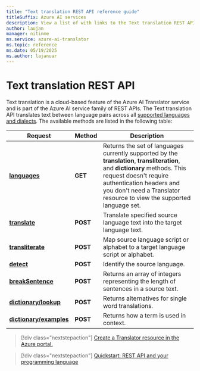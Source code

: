 ```yaml
---
title: "Text translation REST API reference guide"
titleSuffix: Azure AI services
description: View a list of with links to the Text translation REST APIs.
author: laujan
manager: nitinme
ms.service: azure-ai-translator
ms.topic: reference
ms.date: 05/19/2025
ms.author: lajanuar
---
```


# Text translation REST API

Text translation is a cloud-based feature of the Azure AI Translator service and is part of the Azure AI service family of REST APIs. The Text translation API translates text between language pairs across all [supported languages and dialects](../../language-support.md). The available methods are listed in the following table:

| Request| Method| Description|
|---------|--------------|---------|
| [**languages**](v3/languages.md) | **GET** | Returns the set of languages currently supported by the **translation**, **transliteration**, and **dictionary** methods. This request doesn't require authentication headers and you don't need a Translator resource to view the supported language set.|
|[**translate**](v3/translate.md) | **POST**| Translate specified source language text into the target language text.|
|[**transliterate**](v3/transliterate.md) |  **POST** | Map source language script or alphabet to a target language script or alphabet.
|[**detect**](v3/detect.md) | **POST** | Identify the source language. |
|[**breakSentence**](v3/break-sentence.md) | **POST** | Returns an array of integers representing the length of sentences in a source text. |
| [**dictionary/lookup**](v3/dictionary-lookup.md) | **POST** | Returns alternatives for single word translations. |
| [**dictionary/examples**](v3/dictionary-examples.md) | **POST** | Returns how a term is used in context. |

> [!div class="nextstepaction"]
> [Create a Translator resource in the Azure portal.](../../create-translator-resource.md)

> [!div class="nextstepaction"]
> [Quickstart: REST API and your programming language](../quickstart/rest-api.md)
